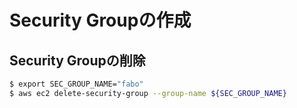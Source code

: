 # Security Groupの作成

## Security Groupの削除
```bash
$ export SEC_GROUP_NAME="fabo"
$ aws ec2 delete-security-group --group-name ${SEC_GROUP_NAME} 
```